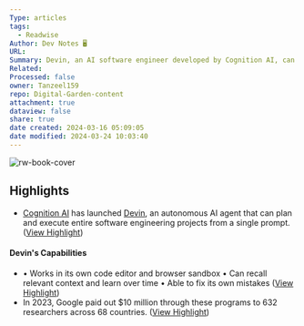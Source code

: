 ```yaml
---
Type: articles
tags:
  - Readwise
Author: Dev Notes 🖥️
URL: 
Summary: Devin, an AI software engineer developed by Cognition AI, can plan and execute software projects independently, outperforming other AI models. It works in its own code editor and browser sandbox, learns over time, and can fix its own mistakes. While not meant to replace human engineers, Devin serves as an "AI teammate" to automate tasks and enhance workflows. Discord is launching an Embedded App SDK to allow developers to create apps and games embedded within its interface, aiming to evolve into a premier platform for app development and distribution. Google paid out $10 million in bug bounties to security researchers in 2023, focusing on Android and Chrome vulnerabilities, and expanding to include generative AI security risks.
Related: 
Processed: false
owner: Tanzeel159
repo: Digital-Garden-content
attachment: true
dataview: false
share: true
date created: 2024-03-16 05:09:05
date modified: 2024-03-24 10:03:40
---
```

![rw-book-cover](https://readwise-assets.s3.amazonaws.com/static/images/article4.6bc1851654a0.png)

## Highlights
- [Cognition AI](https://link.mail.beehiiv.com/ss/c/u001.DXDmAvSPleeMKuzk064JRRlyPiJsrbWAFsyC3Id9EO9T9qW7NwROp0ca2y5Zw9ENvYgfxKNPW7377nikTIdi9K5uZAQ1P4OC71a5Mpp3VFXjga8EqVtpFHzk4UFy6YsgiCWYA09Ds1eBkKNJEzAnJSyy7Tf-wixhD4rm5VTpGBs7UlyifK4S91d1SFnOD_nwOE3pu-yqHGkaOsNhg-7iF0bWQLcJA_BazFeXCDkZlNg/44o/rb5lhtanT9OfvoSmdCh86g/h6/h001.hEbXlu6GEK8xIYzxog0kKYsfp-Ul7DIQxCIZUP4Bpcc) has launched [Devin](https://link.mail.beehiiv.com/ss/c/u001.DXDmAvSPleeMKuzk064JRaKdRG4J5HJmV_X0HXxNH368XDIpqvN4TseNfNkO9VgIlXEsnLfnL5IffjxzN-4C0gkY0sCgEGLdfuPMl0ZMxDY9xjJIJGo3Rd6bKtHyKfAPky_GjI9Rjay7bhMYqD0OLJdgSma8XPFtWv-_vysReeE0O8oEU6hj7WPQg6prbYIwpSYj-lL0ZzcWDMJG4jZ8Vg/44o/rb5lhtanT9OfvoSmdCh86g/h7/h001.po1wIIUXdKLj7sNCJTrovQxcZQcw0_-LyFyPi4vYAb0), an autonomous AI agent that can plan and execute entire software engineering projects from a single prompt. ([View Highlight](https://read.readwise.io/read/01hs3gs08kd2rx4b0j02xxmapb))
#### Devin's Capabilities
- • Works in its own code editor and browser sandbox
  • Can recall relevant context and learn over time
  • Able to fix its own mistakes ([View Highlight](https://read.readwise.io/read/01hs3gsnyvpf5syg48x7gf4pfp))
- In 2023, Google paid out $10 million through these programs to 632 researchers across 68 countries. ([View Highlight](https://read.readwise.io/read/01hs3gw7s39y5kyb0qf908q3h1))
